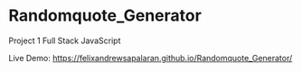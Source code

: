 # Randomquote_Generator
Project 1 Full Stack JavaScript

Live Demo: https://felixandrewsapalaran.github.io/Randomquote_Generator/
